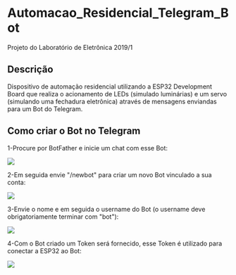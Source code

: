 # Automacao_Residencial_Telegram_Bot
Projeto do Laboratório de Eletrônica 2019/1

## Descrição

Dispositivo de automação residencial utilizando a ESP32 Development Board que realiza o acionamento de LEDs (simulado luminárias) e 
um servo (simulando uma fechadura eletrônica) através de mensagens enviandas para um Bot do Telegram.

## Como criar o Bot no Telegram

1-Procure por BotFather e inicie um chat com esse Bot:

![](https://github.com/gustavobartho/Automacao_Residencial_Telegram_Bot/blob/master/Imagens/img_1.png "")

2-Em seguida envie "/newbot" para criar um novo Bot vinculado a sua conta:

![](https://github.com/gustavobartho/Automacao_Residencial_Telegram_Bot/blob/master/Imagens/img_2.png "")


3-Envie o nome e em seguida o username do Bot (o username deve obrigatoriamente terminar com "bot"):

![](https://github.com/gustavobartho/Automacao_Residencial_Telegram_Bot/blob/master/Imagens/img_3.png "")


4-Com o Bot criado um Token será fornecido, esse Token é utilizado para conectar a ESP32 ao Bot:

![](https://github.com/gustavobartho/Automacao_Residencial_Telegram_Bot/blob/master/Imagens/img_4.png "")


